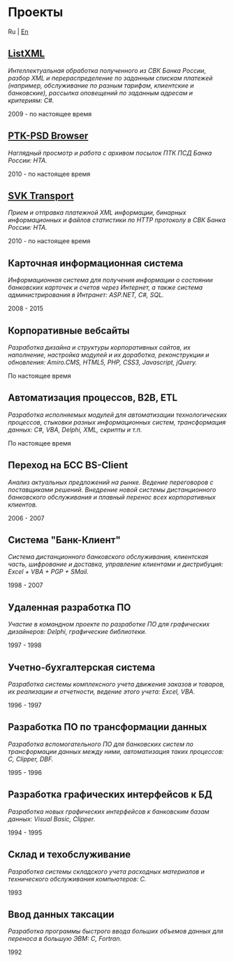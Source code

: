 ﻿Проекты
=======

Ru | [En](/en/projects "English language (по-английски)")

## [ListXML](http://diev.github.io/ListXML/)
*Интеллектуальная обработка полученного из СВК Банка России, разбор XML и 
перераспределение по заданным спискам платежей (например, обслуживание по 
разным тарифам, клиентские и банковские), рассылка оповещений по заданным 
адресам и критериям: C#.*

2009 - по настоящее время

## [PTK-PSD Browser](http://diev.github.io/PTK-PSD-Browser/)
*Наглядный просмотр и работа с архивом посылок ПТК ПСД Банка России: HTA.*

2010 - по настоящее время

## [SVK Transport](http://diev.github.io/SVK-Transport/)
*Прием и отправка платежной XML информации, бинарных информационных и файлов 
статистики по HTTP протоколу в СВК Банка России: HTA.*

2010 - по настоящее время

## Карточная информационная система
*Информационная система для получения информации о состоянии банковских 
карточек и счетов через Интернет, а также система администрирования в 
Интранет: ASP.NET, C#, SQL.*

2008 - 2015

## Корпоративные вебсайты
*Разработка дизайна и структуры корпоративных сайтов, их наполнение, настройка 
модулей и их доработка, реконструкции и обновления: 
Amiro.CMS, HTML5, PHP, CSS3, Javascript, jQuery.*

По настоящее время

## Автоматизация процессов, B2B, ETL
*Разработка исполняемых модулей для автоматизации технологических процессов, 
стыковки разных информационных систем, трансформация данных: 
C#, VBA, Delphi, XML, скрипты и т.п.*

По настоящее время

## Переход на БСС BS-Client
*Анализ актуальных предложений на рынке. Ведение переговоров с поставщиками 
решений. Внедрение новой системы дистанционного банковского обслуживания и 
плавный перенос всех корпоративных клиентов.*

2006 - 2007

## Система "Банк-Клиент"
*Система дистанционного банковского обслуживания, клиентская часть, шифрование 
и доставка, управление клиентами и дистрибуция: Excel + VBA + PGP + SMail.*

1998 - 2007

## Удаленная разработка ПО
*Участие в командном проекте по разработке ПО для графических дизайнеров: 
Delphi, графические библиотеки.*

1997 - 1998

## Учетно-бухгалтерская система
*Разработка системы комплексного учета движения заказов и товаров, их реализации 
и отчетности, ведение этого учета: Excel, VBA.*

1996 - 1997

## Разработка ПО по трансформации данных
*Разработка вспомогательного ПО для банковских систем по трансформации данных 
между ними, автоматизация таких процессов: C, Clipper, DBF.*

1995 - 1996

## Разработка графических интерфейсов к БД
*Разработка новых графических интерфейсов к банковским базам данных: 
Visual Basic, Clipper.*

1994 - 1995

## Склад и техобслуживание
*Разработка системы складского учета расходных материалов и технического 
обслуживания компьютеров: С.*

1993

## Ввод данных таксации
*Разработка программы быстрого ввода больших объемов данных для переноса в 
большую ЭВМ: С, Fortran.*

1992
